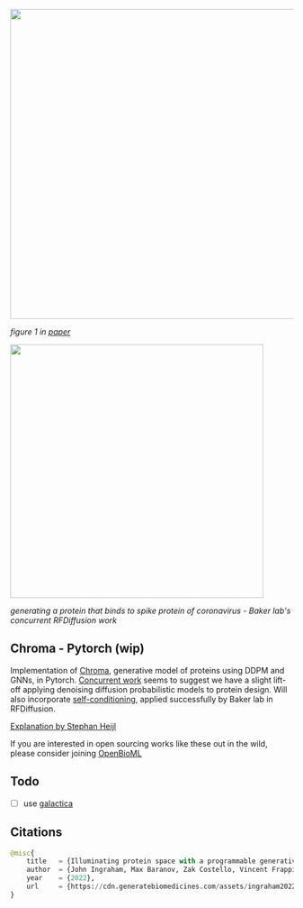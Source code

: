 <img src="./chroma.png" width="550px"></img>

<i>figure 1 in <a href="https://www.biorxiv.org/content/10.1101/2022.12.01.518682v1">paper</a></i>

<img src="./rfdiffusion.gif" width="450px"></img>

*generating a protein that binds to spike protein of coronavirus - Baker lab's concurrent RFDiffusion work*

## Chroma - Pytorch (wip)

Implementation of <a href="https://generatebiomedicines.com/chroma">Chroma</a>, generative model of proteins using DDPM and GNNs, in Pytorch. <a href="https://www.bakerlab.org/2022/11/30/diffusion-model-for-protein-design/">Concurrent work</a> seems to suggest we have a slight lift-off applying denoising diffusion probabilistic models to protein design. Will also incorporate <a href="https://arxiv.org/abs/2208.04202">self-conditioning</a>, applied successfully by Baker lab in RFDiffusion.

<a href="https://stephanheijl.com/rfdiffusion.html">Explanation by Stephan Heijl</a>

If you are interested in open sourcing works like these out in the wild, please consider joining <a href="https://openbioml.org/">OpenBioML</a>

## Todo

- [ ] use <a href="https://huggingface.co/mrm8488/galactica-125m">galactica</a>

## Citations

```py
@misc{
    title   = {Illuminating protein space with a programmable generative model},
    author  = {John Ingraham, Max Baranov, Zak Costello, Vincent Frappier, Ahmed Ismail, Shan Tie, Wujie Wang, Vincent Xue, Fritz Obermeyer, Andrew Beam, Gevorg Grigoryan},    
    year    = {2022},
    url     = {https://cdn.generatebiomedicines.com/assets/ingraham2022.pdf}
}
```
